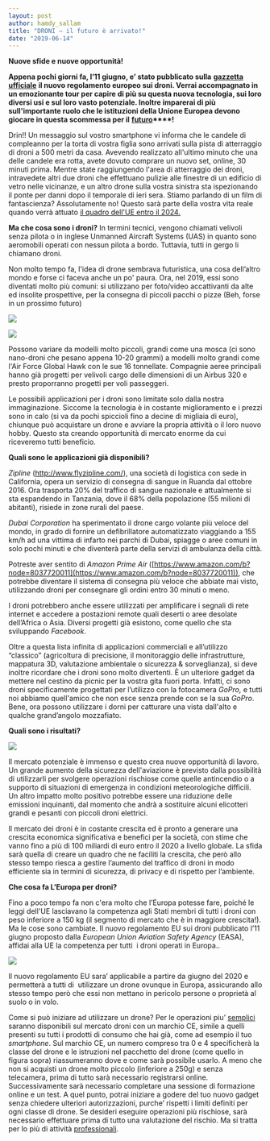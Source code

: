 ```yaml
---
layout: post
author: hamdy_sallam
title: "DRONI – il futuro è arrivato!"
date: "2019-06-14"
---
```


**Nuove sfide e nuove opportunità!**

**Appena pochi giorni fa, l’11 giugno, e’ stato pubblicato sulla** **[gazzetta ufficiale](https://eur-lex.europa.eu/legal-content/IT/TXT/?uri=OJ:L:2019:152:TOC)** **il nuovo regolamento europeo sui droni. Verrai accompagnato in un emozionante tour per capire di più su questa nuova tecnologia, sui loro diversi usi e sul loro vasto potenziale. Inoltre imparerai di più sull'importante ruolo che le istituzioni della Unione Europea devono giocare in questa scommessa per il** **[futuro](http://ec.europa.eu/growth/sectors/aeronautics/rpas_en)****!**

Drin!! Un messaggio sul vostro smartphone vi informa che le candele di compleanno per la torta di vostra figlia sono arrivati sulla pista di atterraggio di droni a 500 metri da casa. Avevendo realizzato all'ultimo minuto che una delle candele era rotta, avete dovuto comprare un nuovo set, online, 30 minuti prima. Mentre state raggiungendo l'area di atterraggio dei droni, intravedete altri due droni che effettuano pulizie alle finestre di un edificio di vetro nelle vicinanze, e un altro drone sulla vostra sinistra sta ispezionando il ponte per danni dopo il temporale di ieri sera. Stiamo parlando di un film di fantascienza? Assolutamente no! Questo sarà parte della vostra vita reale quando verrà attuato [il quadro dell'UE entro il 2024.](https://www.easa.europa.eu/sites/default/files/dfu/ToR%20RMT.0230%20–%20Issue%202.pdf)

**Ma che cosa sono i droni?** In termini tecnici, vengono chiamati velivoli senza pilota o in inglese Unmanned Aircraft Systems (UAS) in quanto sono aeromobili operati con nessun pilota a bordo. Tuttavia, tutti in gergo li chiamano droni.

Non molto tempo fa, l'idea di drone sembrava futuristica, una cosa dell’altro mondo e forse ci faceva anche un po' paura. Ora, nel 2019, essi sono diventati molto più comuni: si utilizzano per foto/video accattivanti da alte ed insolite prospettive, per la consegna di piccoli pacchi o pizze (Beh, forse in un prossimo futuro)

![](https://piueuropa.files.wordpress.com/2019/06/drone-1.jpg?w=590)

![](https://piueuropa.files.wordpress.com/2019/06/drone-2.jpg?w=573)

Possono variare da modelli molto piccoli, grandi come una mosca (ci sono nano-droni che pesano appena 10-20 grammi) a modelli molto grandi come l'Air Force Global Hawk con le sue 16 tonnellate. Compagnie aeree principali hanno già progetti per velivoli cargo delle dimensioni di un Airbus 320 e presto proporranno progetti per voli passeggeri.

Le possibili applicazioni per i droni sono limitate solo dalla nostra immaginazione. Siccome la tecnologia è in costante miglioramento e i prezzi sono in calo (si va da pochi spiccioli fino a decine di migliaia di euro), chiunque può acquistare un drone e avviare la propria attività o il loro nuovo hobby. Questo sta creando opportunità di mercato enorme da cui riceveremo tutti beneficio.

**Quali sono le applicazioni già disponibili?**

_Zipline_ (http://www.flyzipline.com/), una società di logistica con sede in California, opera un servizio di consegna di sangue in Ruanda dal ottobre 2016. Ora trasporta 20% del traffico di sangue nazionale e attualmente si sta espandendo in Tanzania, dove il 68% della popolazione (55 milioni di abitanti), risiede in zone rurali del paese.

_Dubai_ _Corporation_ ha sperimentato il drone cargo volante più veloce del mondo, in grado di fornire un defibrillatore automatizzato viaggiando a 155 km/h ad una vittima di infarto nei parchi di Dubai, spiagge o aree comuni in solo pochi minuti e che diventerà parte della servizi di ambulanza della città.

Potreste aver sentito di _Amazon Prime Air_ ([https://www.amazon.com/b?node=8037720011](https://www.amazon.com/b?node=8037720011)), che potrebbe diventare il sistema di consegna più veloce che abbiate mai visto, utilizzando droni per consegnare gli ordini entro 30 minuti o meno.

I droni potrebbero anche essere utilizzati per amplificare i segnali di rete internet e accedere a postazioni remote quali deserti o aree desolate dell’Africa o Asia. Diversi progetti già esistono, come quello che sta sviluppando _Facebook_.

Oltre a questa lista infinita di applicazioni commerciali e all’utilizzo “classico” (agricoltura di precisione, il monitoraggio delle infrastrutture, mappatura 3D, valutazione ambientale o sicurezza & sorveglianza), si deve inoltre ricordare che i droni sono molto divertenti. È un ulteriore gadget da mettere nel cestino da picnic per la vostra gita fuori porta. Infatti, ci sono droni specificamente progettati per l’utilizzo con la fotocamera _GoPro,_ e tutti noi abbiamo quell'amico che non esce senza prende con se la sua _GoPro_. Bene, ora possono utilizzare i dorni per catturare una vista dall'alto e qualche grand’angolo mozzafiato.

**Quali sono i risultati?**

![](https://piueuropa.files.wordpress.com/2019/06/drone-3-2.png?w=312)

Il mercato potenziale è immenso e questo crea nuove opportunità di lavoro. Un grande aumento della sicurezza dell'aviazione è previsto dalla possibilità di utilizzarli per svolgere operazioni rischiose come quelle antincendio o a supporto di situazioni di emergenza in condizioni meteorologiche difficili. Un altro impatto molto positivo potrebbe essere una riduzione delle emissioni inquinanti, dal momento che andrà a sostituire alcuni elicotteri grandi e pesanti con piccoli droni elettrici.

Il mercato dei droni è in costante crescita ed è pronto a generare una crescita economica significativa e benefici per la società, con stime che vanno fino a più di 100 miliardi di euro entro il 2020 a livello globale. La sfida sarà quella di creare un quadro che ne faciliti la crescita, che però allo stesso tempo riesca a gestire l’aumento del traffico di droni in modo efficiente sia in termini di sicurezza, di privacy e di rispetto per l’ambiente.

**Che cosa fa L’Europa per droni?**

Fino a poco tempo fa non c'era molto che l’Europa potesse fare, poiché le leggi dell'UE lasciavano la competenza agli Stati membri di tutti i droni con peso inferiore a 150 kg (il segmento di mercato che è in maggiore crescita!). Ma le cose sono cambiate. Il nuovo regolamento EU sui droni pubblicato l’11 giugno proposto dalla _European Union Aviation Safety Agency_ (EASA), affidai alla UE la competenza per tutti  i droni operati in Europa..

![](https://piueuropa.files.wordpress.com/2019/06/drone-4.jpg?w=430)

Il nuovo regolamento EU sara’ applicabile a partire da giugno del 2020 e permetterà a tutti di  utilizzare un drone ovunque in Europa, assicurando allo stesso tempo però che essi non mettano in pericolo persone o proprietà al suolo o in volo.

Come si può iniziare ad utilizzare un drone? Per le operazioni piu’ [semplici](http://dronerules.eu/it/recreational) saranno disponibili sul mercato droni con un marchio CE, simile a quelli presenti su tutti i prodotti di consumo che hai già, come ad esempio il tuo _smartphone_. Sul marchio CE, un numero compreso tra 0 e 4 specificherà la classe del drone e le istruzioni nel pacchetto del drone (come quello in figura sopra) riassumeranno dove e come sarà possibile usarlo. A meno che non si acquisti un drone molto piccolo (inferiore a 250g) e senza telecamera, prima di tutto sarà necessario registrarsi online. Successivamente sarà necessario completare una sessione di formazione online e un test. A quel punto, potrai iniziare a godere del tuo nuovo gadget senza chiedere ulteriori autorizzazioni, purche’ rispetti i limiti definiti per ogni classe di drone. Se desideri eseguire operazioni più rischiose, sarà necessario effettuare prima di tutto una valutazione del rischio. Ma si tratta per lo più di attività [professionali](http://dronerules.eu/it/professional).
